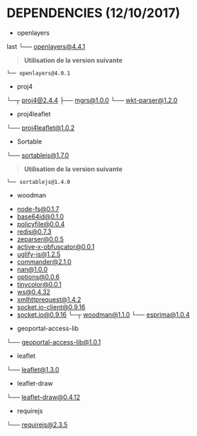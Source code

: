 # DEPENDENCIES (12/10/2017)

* openlayers

last
└── openlayers@4.4.1

> **Utilisation de la version suivante**
```
└── openlayers@4.0.1
```

* proj4

└─┬ proj4@2.4.4
  ├── mgrs@1.0.0
  └── wkt-parser@1.2.0

* proj4leaflet

└── proj4leaflet@1.0.2

* Sortable

└── sortablejs@1.7.0

> **Utilisation de la version suivante**
```
└── sortablejs@1.4.0
```

* woodman

- node-fs@0.1.7
- base64id@0.1.0
- policyfile@0.0.4
- redis@0.7.3
- zeparser@0.0.5
- active-x-obfuscator@0.0.1
- uglify-js@1.2.5
- commander@2.1.0
- nan@1.0.0
- options@0.0.6
- tinycolor@0.0.1
- ws@0.4.32
- xmlhttprequest@1.4.2
- socket.io-client@0.9.16
- socket.io@0.9.16
└─┬ woodman@1.1.0
  └── esprima@1.0.4

* geoportal-access-lib

└── geoportal-access-lib@1.0.1

* leaflet

└── leaflet@1.3.0

* leaflet-draw

└── leaflet-draw@0.4.12

* requirejs

└── requirejs@2.3.5

